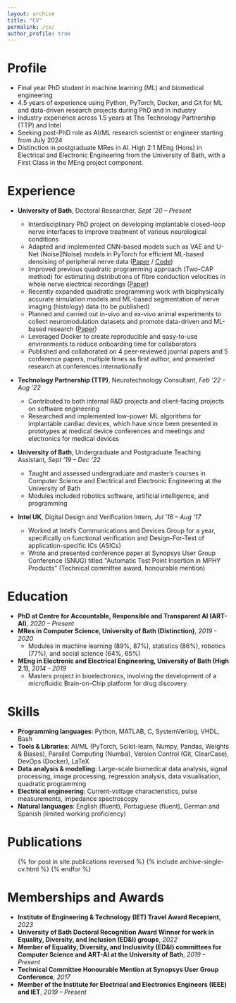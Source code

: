 ```yaml
---
layout: archive
title: "CV"
permalink: /cv/
author_profile: true
---
```


Profile
======
* Final year PhD student in machine learning (ML) and biomedical engineering
* 4.5 years of experience using Python, PyTorch, Docker, and Git for ML and data-driven research projects during PhD and in industry
* Industry experience across 1.5 years at The Technology Partnership (TTP) and Intel
* Seeking post-PhD role as AI/ML research scientist or engineer starting from July 2024
* Distinction in postgraduate MRes in AI. High 2:1 MEng (Hons) in Electrical and Electronic Engineering from the University of Bath, with a First Class in the MEng project component.

Experience
======
 * <b>University of Bath</b>, Doctoral Researcher, <i>Sept ’20 – Present</i>
   * Interdisciplinary PhD project on developing implantable closed-loop nerve interfaces to
improve treatment of various neurological conditions
   * Adapted and implemented CNN-based models such as VAE and U-Net (Noise2Noise)
models in PyTorch for efficient ML-based denoising of peripheral nerve data ([Paper](https://purehost.bath.ac.uk/ws/portalfiles/portal/311541808/EMBC2023.pdf) / [Code](https://github.com/mjribeiro/pns-ml-denoising))
   * Improved previous quadratic programming approach (Two-CAP method) for estimating
distributions of fibre conduction velocities in whole nerve electrical recordings ([Paper](https://purehost.bath.ac.uk/ws/portalfiles/portal/247985478/2CAP_EMBC_2022.pdf))
   * Recently expanded quadratic programming work with biophysically accurate simulation
models and ML-based segmentation of nerve imaging (histology) data (to be published)
   * Planned and carried out in-vivo and ex-vivo animal experiments to collect neuromodulation
datasets and promote data-driven and ML-based research ([Paper](https://www.sciencedirect.com/science/article/pii/S016502702400061X))
   * Leveraged Docker to create reproducible and easy-to-use environments to reduce onboarding
time for collaborators
   * Published and collaborated on 4 peer-reviewed journal papers and 5 conference papers,
multiple times as first author, and presented research at conferences internationally
 * <b>Technology Partnership (TTP)</b>, Neurotechnology Consultant, <i>Feb ’22 – Aug ’22</i>
   * Contributed to both internal R&D projects and client-facing projects on software engineering
   * Researched and implemented low-power ML algorithms for implantable cardiac devices, which have since been presented in prototypes at medical device conferences and meetings
and electronics for medical devices

 * <b>University of Bath</b>, Undergraduate and Postgraduate Teaching Assistant<i>, Sept ’19 – Dec ’22</i>
    * Taught and assessed undergraduate and master’s courses in Computer Science and Electrical and Electronic Engineering at the University of Bath
    * Modules included robotics software, artificial intelligence, and programming

 * <b>Intel UK</b>, Digital Design and Verification Intern, <i>Jul ’16 – Aug ’17</i>
    * Worked at Intel’s Communications and Devices Group for a year, specifically on functional verification and Design-For-Test of application-specific ICs (ASICs)
    * Wrote and presented conference paper at Synopsys User Group Conference (SNUG) titled "Automatic Test Point Insertion in MPHY Products" (Technical committee award, honourable mention)

Education
======
* <b>PhD at Centre for Accountable, Responsible and Transparent AI (ART-AI)</b>, <i>2020 – Present</i>
* <b>MRes in Computer Science, University of Bath (Distinction)</b>, <i>2019 - 2020</i>
	* Modules in machine learning (89%, 87%), statistics (86%), robotics (77%), and social science (64%, 65%)
* <b>MEng in Electronic and Electrical Engineering, University of Bath (High 2.1)</b>, <i>2014 - 2019</i>
   * Masters project in bioelectronics, involving the development of a microfluidic Brain-on-Chip platform for drug discovery.

Skills
======
* <b>Programming languages</b>: Python, MATLAB, C, SystemVerilog, VHDL, Bash
* <b>Tools & Libraries</b>: AI/ML (PyTorch, Scikit-learn, Numpy, Pandas, Weights & Biases), Parallel
Computing (Numba), Version Control (Git, ClearCase), DevOps (Docker), LaTeX
* <b>Data analysis & modelling</b>: Large-scale biomedical data analysis, signal processing, image processing, regression analysis, data visualisation, quadratic programming
* <b>Electrical engineering</b>: Current-voltage characteristics, pulse measurements, impedance spectroscopy
* <b>Natural languages</b>: English (fluent), Portuguese (fluent), German and Spanish (limited working proficiency)

Publications
======
  <ul>{% for post in site.publications reversed %}
    {% include archive-single-cv.html %}
  {% endfor %}</ul>

Memberships and Awards
======
* <b>Institute of Engineering & Technology (IET) Travel Award Recepient</b>, <i>2023</i>
* <b>University of Bath Doctoral Recognition Award Winner for work in Equality, Diversity, and Inclusion (ED&I) groups</b>, <i>2022</i>
* <b>Member of Equality, Diversity, and Inclusivity (ED&I) committees for Computer Science and ART-AI at the University of Bath</b>, <i>2019 – Present</i>
* <b>Technical Committee Honourable Mention at Synopsys User Group Conference</b>, <i>2017</i>
* <b>Member of the Institute for Electrical and Electronics Engineers (IEEE) and IET</b>, <i>2019 – Present</i>
